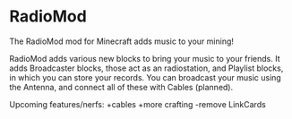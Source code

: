 RadioMod
=======

The RadioMod mod for Minecraft adds music to your mining!

RadioMod adds various new blocks to bring your music to your friends.
It adds Broadcaster blocks, those act as an radiostation, and Playlist blocks, in which you can store your records.
You can broadcast your music using the Antenna, and connect all of these with Cables (planned).

Upcoming features/nerfs:
+cables
+more crafting
-remove LinkCards